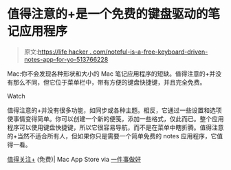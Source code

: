 # 值得注意的+是一个免费的键盘驱动的笔记应用程序

> 原文:[https://life hacker . com/noteful-is-a-free-keyboard-driven-notes-app-for-yo-513766228](https://lifehacker.com/noteworthy-is-a-free-keyboard-driven-notes-app-for-yo-513766228)

Mac:你不会发现各种形状和大小的 Mac 笔记应用程序的短缺。值得注意的+并没有那么不同，但它位于菜单栏中，带有方便的键盘快捷键，并且完全免费。

Watch

值得注意的+并没有很多功能，如同步或各种主题。相反，它通过一些设置和选项使事情变得简单。你可以创建一个新的便笺，添加一些格式，仅此而已。整个应用程序可以使用键盘快捷键，所以它很容易导航，而不是在菜单中瞎折腾。值得注意的+当然不适合所有人，但如果你只是需要一个简单免费的 notes 应用程序，它值得一看。

[值得关注+](https://itunes.apple.com/us/app/noteworthy+/id546528900?mt=12&ign-mpt=uo%3D4) (免费)| Mac App Store via [一件事做好](http://onethingwell.org/post/52144227201/noteworthy)